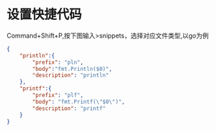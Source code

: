 # 设置快捷代码

Command+Shift+P,按下图输入>snippets，选择对应文件类型,以go为例
```json
{
	"println":{
		"prefix": "pln",
		"body":"fmt.Println($0)",
		"description": "println"
	},
	"printf":{
		"prefix": "plf",
		"body": "fmt.Printf(\"$0\")",
		"description": "printf"
	}
}
```